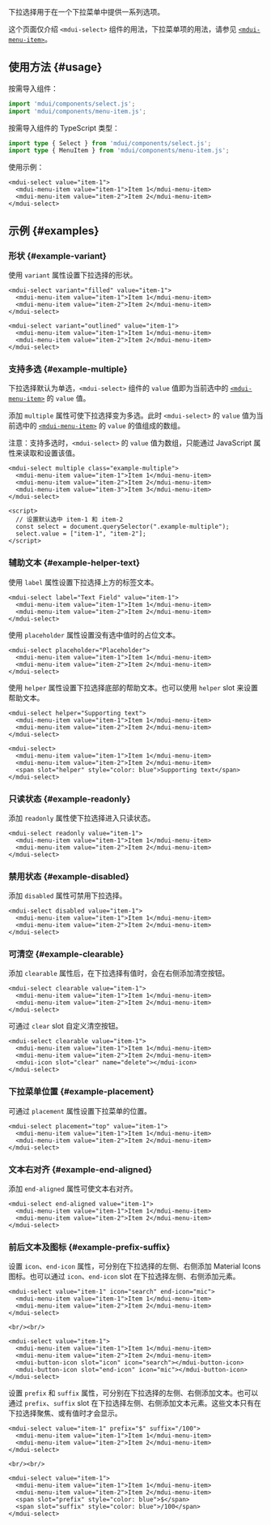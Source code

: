 下拉选择用于在一个下拉菜单中提供一系列选项。

这个页面仅介绍 `<mdui-select>` 组件的用法，下拉菜单项的用法，请参见 [`<mdui-menu-item>`](/zh-cn/docs/2/components/menu#menu-item-api)。

## 使用方法 {#usage}

按需导入组件：

```js
import 'mdui/components/select.js';
import 'mdui/components/menu-item.js';
```

按需导入组件的 TypeScript 类型：

```ts
import type { Select } from 'mdui/components/select.js';
import type { MenuItem } from 'mdui/components/menu-item.js';
```

使用示例：

```html,example
<mdui-select value="item-1">
  <mdui-menu-item value="item-1">Item 1</mdui-menu-item>
  <mdui-menu-item value="item-2">Item 2</mdui-menu-item>
</mdui-select>
```

## 示例 {#examples}

### 形状 {#example-variant}

使用 `variant` 属性设置下拉选择的形状。

```html,example,expandable
<mdui-select variant="filled" value="item-1">
  <mdui-menu-item value="item-1">Item 1</mdui-menu-item>
  <mdui-menu-item value="item-2">Item 2</mdui-menu-item>
</mdui-select>

<mdui-select variant="outlined" value="item-1">
  <mdui-menu-item value="item-1">Item 1</mdui-menu-item>
  <mdui-menu-item value="item-2">Item 2</mdui-menu-item>
</mdui-select>
```

### 支持多选 {#example-multiple}

下拉选择默认为单选，`<mdui-select>` 组件的 `value` 值即为当前选中的 [`<mdui-menu-item>`](/zh-cn/docs/2/components/menu#menu-item-api) 的 `value` 值。

添加 `multiple` 属性可使下拉选择变为多选。此时 `<mdui-select>` 的 `value` 值为当前选中的 [`<mdui-menu-item>`](/zh-cn/docs/2/components/menu#menu-item-api) 的 `value` 的值组成的数组。

注意：支持多选时，`<mdui-select>` 的 `value` 值为数组，只能通过 JavaScript 属性来读取和设置该值。

```html,example,expandable
<mdui-select multiple class="example-multiple">
  <mdui-menu-item value="item-1">Item 1</mdui-menu-item>
  <mdui-menu-item value="item-2">Item 2</mdui-menu-item>
  <mdui-menu-item value="item-3">Item 3</mdui-menu-item>
</mdui-select>

<script>
  // 设置默认选中 item-1 和 item-2
  const select = document.querySelector(".example-multiple");
  select.value = ["item-1", "item-2"];
</script>
```

### 辅助文本 {#example-helper-text}

使用 `label` 属性设置下拉选择上方的标签文本。

```html,example,expandable
<mdui-select label="Text Field" value="item-1">
  <mdui-menu-item value="item-1">Item 1</mdui-menu-item>
  <mdui-menu-item value="item-2">Item 2</mdui-menu-item>
</mdui-select>
```

使用 `placeholder` 属性设置没有选中值时的占位文本。

```html,example,expandable
<mdui-select placeholder="Placeholder">
  <mdui-menu-item value="item-1">Item 1</mdui-menu-item>
  <mdui-menu-item value="item-2">Item 2</mdui-menu-item>
</mdui-select>
```

使用 `helper` 属性设置下拉选择底部的帮助文本。也可以使用 `helper` slot 来设置帮助文本。

```html,example,expandable
<mdui-select helper="Supporting text">
  <mdui-menu-item value="item-1">Item 1</mdui-menu-item>
  <mdui-menu-item value="item-2">Item 2</mdui-menu-item>
</mdui-select>

<mdui-select>
  <mdui-menu-item value="item-1">Item 1</mdui-menu-item>
  <mdui-menu-item value="item-2">Item 2</mdui-menu-item>
  <span slot="helper" style="color: blue">Supporting text</span>
</mdui-select>
```

### 只读状态 {#example-readonly}

添加 `readonly` 属性使下拉选择进入只读状态。

```html,example,expandable
<mdui-select readonly value="item-1">
  <mdui-menu-item value="item-1">Item 1</mdui-menu-item>
  <mdui-menu-item value="item-2">Item 2</mdui-menu-item>
</mdui-select>
```

### 禁用状态 {#example-disabled}

添加 `disabled` 属性可禁用下拉选择。

```html,example,expandable
<mdui-select disabled value="item-1">
  <mdui-menu-item value="item-1">Item 1</mdui-menu-item>
  <mdui-menu-item value="item-2">Item 2</mdui-menu-item>
</mdui-select>
```

### 可清空 {#example-clearable}

添加 `clearable` 属性后，在下拉选择有值时，会在右侧添加清空按钮。

```html,example,expandable
<mdui-select clearable value="item-1">
  <mdui-menu-item value="item-1">Item 1</mdui-menu-item>
  <mdui-menu-item value="item-2">Item 2</mdui-menu-item>
</mdui-select>
```

可通过 `clear` slot 自定义清空按钮。

```html,example,expandable
<mdui-select clearable value="item-1">
  <mdui-menu-item value="item-1">Item 1</mdui-menu-item>
  <mdui-menu-item value="item-2">Item 2</mdui-menu-item>
  <mdui-icon slot="clear" name="delete"></mdui-icon>
</mdui-select>
```

### 下拉菜单位置 {#example-placement}

可通过 `placement` 属性设置下拉菜单的位置。

```html,example,expandable
<mdui-select placement="top" value="item-1">
  <mdui-menu-item value="item-1">Item 1</mdui-menu-item>
  <mdui-menu-item value="item-2">Item 2</mdui-menu-item>
</mdui-select>
```

### 文本右对齐 {#example-end-aligned}

添加 `end-aligned` 属性可使文本右对齐。

```html,example,expandable
<mdui-select end-aligned value="item-1">
  <mdui-menu-item value="item-1">Item 1</mdui-menu-item>
  <mdui-menu-item value="item-2">Item 2</mdui-menu-item>
</mdui-select>
```

### 前后文本及图标 {#example-prefix-suffix}

设置 `icon`、`end-icon` 属性，可分别在下拉选择的左侧、右侧添加 Material Icons 图标。也可以通过 `icon`、`end-icon` slot 在下拉选择左侧、右侧添加元素。

```html,example,expandable
<mdui-select value="item-1" icon="search" end-icon="mic">
  <mdui-menu-item value="item-1">Item 1</mdui-menu-item>
  <mdui-menu-item value="item-2">Item 2</mdui-menu-item>
</mdui-select>

<br/><br/>

<mdui-select value="item-1">
  <mdui-menu-item value="item-1">Item 1</mdui-menu-item>
  <mdui-menu-item value="item-2">Item 2</mdui-menu-item>
  <mdui-button-icon slot="icon" icon="search"></mdui-button-icon>
  <mdui-button-icon slot="end-icon" icon="mic"></mdui-button-icon>
</mdui-select>
```

设置 `prefix` 和 `suffix` 属性，可分别在下拉选择的左侧、右侧添加文本。也可以通过 `prefix`、`suffix` slot 在下拉选择左侧、右侧添加文本元素。这些文本只有在下拉选择聚焦、或有值时才会显示。

```html,example,expandable
<mdui-select value="item-1" prefix="$" suffix="/100">
  <mdui-menu-item value="item-1">Item 1</mdui-menu-item>
  <mdui-menu-item value="item-2">Item 2</mdui-menu-item>
</mdui-select>

<br/><br/>

<mdui-select value="item-1">
  <mdui-menu-item value="item-1">Item 1</mdui-menu-item>
  <mdui-menu-item value="item-2">Item 2</mdui-menu-item>
  <span slot="prefix" style="color: blue">$</span>
  <span slot="suffix" style="color: blue">/100</span>
</mdui-select>
```
